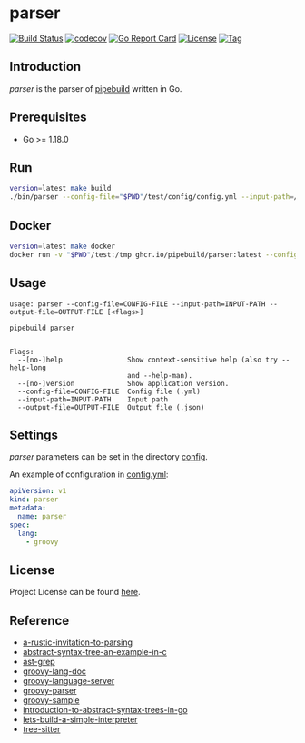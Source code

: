 # parser

[![Build Status](https://github.com/pipebuild/parser/workflows/ci/badge.svg?branch=main&event=push)](https://github.com/pipebuild/parser/actions?query=workflow%3Aci)
[![codecov](https://codecov.io/gh/pipebuild/parser/branch/main/graph/badge.svg?token=JRENVWAT7J)](https://codecov.io/gh/pipebuild/parser)
[![Go Report Card](https://goreportcard.com/badge/github.com/pipebuild/parser)](https://goreportcard.com/report/github.com/pipebuild/parser)
[![License](https://img.shields.io/github/license/pipebuild/parser.svg)](https://github.com/pipebuild/parser/blob/main/LICENSE)
[![Tag](https://img.shields.io/github/tag/pipebuild/parser.svg)](https://github.com/pipebuild/parser/tags)



## Introduction

*parser* is the parser of [pipebuild](https://github.com/pipebuild) written in Go.



## Prerequisites

- Go >= 1.18.0



## Run

```bash
version=latest make build
./bin/parser --config-file="$PWD"/test/config/config.yml --input-path=/path/to/input-path --output-file=/path/to/output-file
```



## Docker

```bash
version=latest make docker
docker run -v "$PWD"/test:/tmp ghcr.io/pipebuild/parser:latest --config-file=/tmp/config/config.yml --input-path=/path/to/input-path --output-file=/path/to/output-file
```



## Usage

```
usage: parser --config-file=CONFIG-FILE --input-path=INPUT-PATH --output-file=OUTPUT-FILE [<flags>]

pipebuild parser


Flags:
  --[no-]help                Show context-sensitive help (also try --help-long
                             and --help-man).
  --[no-]version             Show application version.
  --config-file=CONFIG-FILE  Config file (.yml)
  --input-path=INPUT-PATH    Input path
  --output-file=OUTPUT-FILE  Output file (.json)
```



## Settings

*parser* parameters can be set in the directory [config](https://github.com/pipebuild/parser/blob/main/config).

An example of configuration in [config.yml](https://github.com/pipebuild/parser/blob/main/config/config.yml):

```yaml
apiVersion: v1
kind: parser
metadata:
  name: parser
spec:
  lang:
    - groovy
```



## License

Project License can be found [here](LICENSE).



## Reference

- [a-rustic-invitation-to-parsing](https://www.equalto.com/blog/a-rustic-invitation-to-parsing)
- [abstract-syntax-tree-an-example-in-c](https://keleshev.com/abstract-syntax-tree-an-example-in-c/)
- [ast-grep](https://ast-grep.github.io/)
- [groovy-lang-doc](https://groovy-lang.org/documentation.html)
- [groovy-language-server](https://github.com/GroovyLanguageServer/groovy-language-server)
- [groovy-parser](https://github.com/daniellansun/groovy-parser)
- [groovy-sample](http://groovy-lang.org/releasenotes/groovy-3.0.html)
- [introduction-to-abstract-syntax-trees-in-go](https://tech.ingrid.com/introduction-ast-golang/)
- [lets-build-a-simple-interpreter](https://ruslanspivak.com/lsbasi-part7/)
- [tree-sitter](https://tree-sitter.github.io/tree-sitter/)
